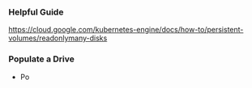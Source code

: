 ### Helpful Guide

https://cloud.google.com/kubernetes-engine/docs/how-to/persistent-volumes/readonlymany-disks


### Populate a Drive

- Po
